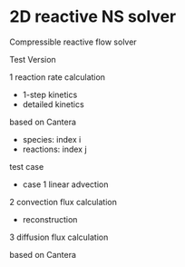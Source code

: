 # 2D reactive NS solver
Compressible reactive flow solver

Test Version

1 reaction rate calculation
- 1-step kinetics
- detailed kinetics 

based on Cantera
- species: index i
- reactions: index j

test case
- case 1 linear advection

2 convection flux calculation

- reconstruction

3 diffusion flux calculation

based on Cantera
